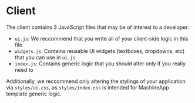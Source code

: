 # Client
The client contains 3 JavaScript files that may be of interest to a developer:
- `ui.js`: We reccommend that you write all of your client-side logic in this file
- `widgets.js`: Contains reusable UI widgets (textboxes, dropdowns, etc) that you can use in `ui.js`
- `index.js`: Contains generic logic that you should alter only if you really need to

Additionally, we reccommend only altering the stylings of your application via `styles/ui.css`,
as `styles/index.css` is intended for MachineApp template generic logic.